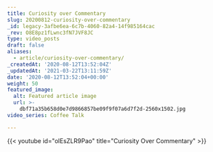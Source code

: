 ```yaml
---
title: Curiosity over Commentary
slug: 20200812-curiosity-over-commentary
_id: legacy-3afbe6ea-6c7b-4060-82a4-14f985164cac
_rev: O8E8pz1fLwnc3fN7JVF8JC
type: video_posts
draft: false
aliases:
  - article/curiosity-over-commentary/
_createdAt: '2020-08-12T13:52:04Z'
_updatedAt: '2021-03-22T13:11:59Z'
date: '2020-08-12T13:52:04+00:00'
weight: 50
featured_image:
  alt: Featured article image
  url: >-
    dbf71a35b658d0e7d9866857be09f9f07a6d7f2d-2560x1502.jpg
video_series: Coffee Talk

---
```

{{< youtube id="olEsZLR9Pao" title="Curiosity Over Commentary" >}}